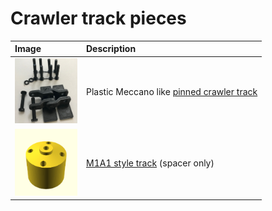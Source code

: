 # Crawler track pieces

Image | Description
:--- | :---
[<img src="pinned-track-link/images/all.jpg" width="100">](pinned-track-link) | Plastic Meccano like [pinned crawler track](pinned-track-link)
[<img src="m1a1/images/spacer.png" width="100">](m1a1) | [M1A1 style track](m1a1) (spacer only)

